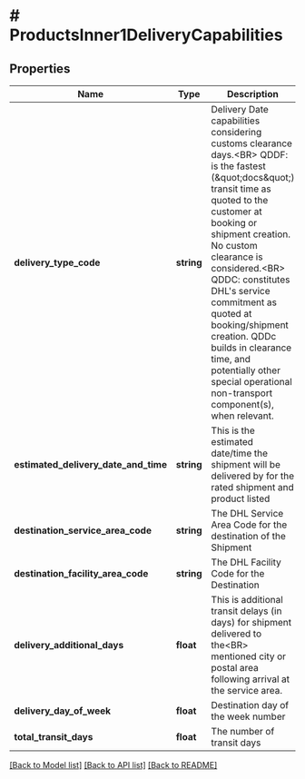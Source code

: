 # # ProductsInner1DeliveryCapabilities

## Properties

Name | Type | Description | Notes
------------ | ------------- | ------------- | -------------
**delivery_type_code** | **string** | Delivery Date capabilities considering customs clearance days.&lt;BR&gt;                QDDF: is the fastest (\&quot;docs\&quot;) transit time as quoted to the customer at booking or shipment creation. No custom clearance is considered.&lt;BR&gt;                QDDC: constitutes DHL&#39;s service commitment as quoted at booking/shipment creation. QDDc builds in clearance time, and potentially other special operational non-transport component(s), when relevant. | [optional]
**estimated_delivery_date_and_time** | **string** | This is the estimated date/time the shipment will be delivered by for the rated shipment and product listed | [optional]
**destination_service_area_code** | **string** | The DHL Service Area Code for the destination of the Shipment | [optional]
**destination_facility_area_code** | **string** | The DHL Facility Code for the Destination | [optional]
**delivery_additional_days** | **float** | This is additional transit delays (in days) for shipment delivered to the&lt;BR&gt;                mentioned city or postal area following arrival at the service area. | [optional]
**delivery_day_of_week** | **float** | Destination day of the week number | [optional]
**total_transit_days** | **float** | The number of transit days | [optional]

[[Back to Model list]](../../README.md#models) [[Back to API list]](../../README.md#endpoints) [[Back to README]](../../README.md)
